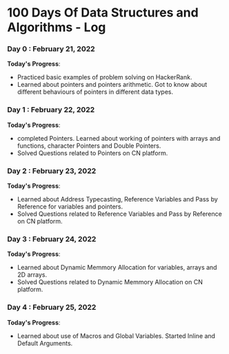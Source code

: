 # 100 Days Of Data Structures and Algorithms - Log

### Day 0 : February 21, 2022

**Today's Progress**: 
* Practiced basic examples of problem solving on HackerRank. 
* Learned about pointers and pointers arithmetic. Got to know about different behaviours of pointers in different data types.

### Day 1 : February 22, 2022

**Today's Progress**: 
* completed Pointers. Learned about working of pointers with arrays and functions, character Pointers and Double Pointers.
* Solved Questions related to Pointers on CN platform.

### Day 2 : February 23, 2022

**Today's Progress**: 
* Learned about Address Typecasting, Reference Variables and Pass by Reference for variables and pointers.
* Solved Questions related to Reference Variables and Pass by Reference on CN platform.

### Day 3 : February 24, 2022

**Today's Progress**: 
* Learned about Dynamic Memmory Allocation for variables, arrays and 2D arrays.
* Solved Questions related to Dynamic Memmory Allocation on CN platform.

### Day 4 : February 25, 2022

**Today's Progress**: 
* Learned about use of Macros and Global Variables. Started Inline and Default Arguments.
